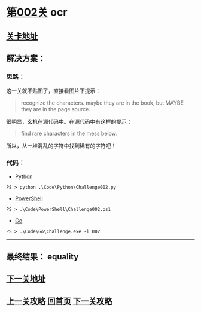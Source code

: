 # [第002关][1] ocr

## [关卡地址][1]

## 解决方案：

### 思路：

这一关就不贴图了，直接看图片下提示：

>recognize the characters. maybe they are in the book, but MAYBE they are in the page source.

很明显，玄机在源代码中。在源代码中有这样的提示：

>find rare characters in the mess below:

所以，从一堆混乱的字符中找到稀有的字符吧！

### 代码：

* [Python][2]

```
PS > python .\Code\Python\Challenge002.py
```

* [PowerShell][3]

```
PS > .\Code\PowerShell\Challenge002.ps1
```

* [Go][4]

```
PS > .\Code\Go\Challenge.exe -l 002
```

---
## 最终结果： equality

## [下一关地址][5]

## [上一关攻略][6] [回首页][7] [下一关攻略][8]

[1]: http://www.pythonchallenge.com/pc/def/ocr.html
[2]: ../Code/Python/Challenge002.py "点我查看源码"
[3]: ../Code/PowerShell/Challenge002.ps1 "点我查看源码"
[4]: ../Code/Go/Challenge002.go "点我查看源码"
[5]: http://www.pythonchallenge.com/pc/def/equality.html
[6]: ./Challenge001.md "上一关攻略"
[7]: ../README.md "回首页"
[8]: ./Challenge003.md "下一关攻略"
